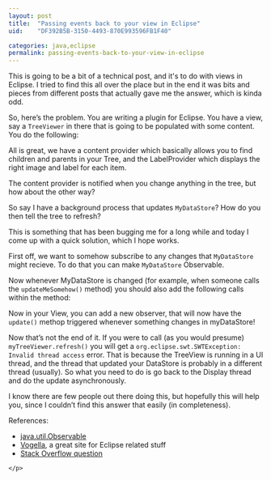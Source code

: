 ```yaml
---
layout: post
title:  "Passing events back to your view in Eclipse"
uid:	"DF392B5B-3150-4493-870E993596FB1F40"

categories: java,eclipse
permalink: passing-events-back-to-your-view-in-eclipse
---
```

<p>This is going to be a bit of a technical post, and it's to do with views in Eclipse.  I tried to find this all over the place but in the end it was bits and pieces from different posts that actually gave me the answer, which is kinda odd. </p>

<p>So, here&#8217;s the problem. You are writing a plugin for Eclipse. You have a view, say a <code>TreeViewer</code> in there that is going to be populated with some content. You do the following:</p>

<p>
<script src="https://gist.github.com/3946901.js"> </script>
</p>

<p>All is great, we have a content provider which basically allows you to find children and parents in your Tree, and the LabelProvider which displays the right image and label for each item. </p>

<p>The content provider is notified when you change anything in the tree, but how about the other way?</p>

<p>So say I have a background process that updates <code>MyDataStore</code>? How do you then tell the tree to refresh?</p>

<p>This is something that has been bugging me for a long while and today I come up with a quick solution, which I hope works. </p>

<p>First off, we want to somehow subscribe to any changes that <code>MyDataStore</code> might recieve. To do that you can make <code>MyDataStore</code> Observable.</p>

<p>Now whenever MyDataStore is changed (for example, when someone calls the <code>updateMeSomehow()</code> method) you should also add the following calls within the method:</p>

<p>
<script src="https://gist.github.com/3946919.js"> </script>
</p>

<p>Now in your View, you can add a new observer, that will now have the <code>update()</code> methop triggered whenever something changes in myDataStore!</p>

<p>
<script src="https://gist.github.com/3946926.js"> </script>
</p>

<p>Now that&#8217;s not the end of it. If you were to call (as you would presume) <code>myTreeViewer.refresh()</code> you will get a <code>org.eclipse.swt.SWTException: Invalid thread access</code> error. That is because the TreeView is running in a UI thread, and the thread that updated your DataStore is probably in a different thread (usually). So what you need to do is go back to the Display thread and do the update asynchronously. </p>

<p>I know there are few people out there doing this, but hopefully this will help you, since I couldn&#8217;t find this answer that easily (in completeness).</p>

<p>References:
	<ul>
		<li><a href="http://docs.oracle.com/javase/1.4.2/docs/api/java/util/Observable.html" title="Observable (Java 2 Platform SE v1.4.2)">java.util.Observable</a></li>
		<li><a href="http://www.vogella.com" title="Java, Eclipse, Android and Web programming tutorials">Vogella</a>, a great site for Eclipse related stuff</li>
		<li><a href="http://stackoverflow.com/questions/6292523/eclipse-plug-in-how-to-update-a-view-once-a-job-is-complete" title="java - Eclipse plug-in: how to update a view once a Job is complete - Stack Overflow">Stack Overflow question</a></li>
	</ul>
	
	</p>
